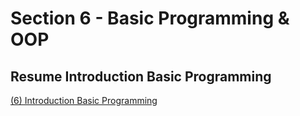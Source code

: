 # Section 6 - Basic Programming & OOP
## Resume Introduction Basic Programming
[(6) Introduction Basic Programming](https://docs.google.com/document/d/1ubHNpY1l0oxajrOWANk53fhTLq4SJFrk/edit?usp=sharing&ouid=105836954103399876691&rtpof=true&sd=true)
